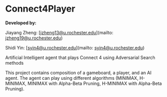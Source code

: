 # Connect4Player

**Developed by:**

Jiayang Zheng: [jzheng13@u.rochester.edu](mailto: jzheng19@u.rochester.edu)

Shidi Yin: [syin4@u.rochester.edu](mailto: syin4@u.rochester.edu)

Artificial Intelligent agent that plays Connect 4 using Adversarial Search methods

This project contains composition of a gameboard, a player, and an AI agent. The agent can play using different algorithms
(MINIMAX, H-MINIMAX, MINIMAX with Alpha-Beta Pruning, H-MINIMAX with Alpha-Beta Pruning).
